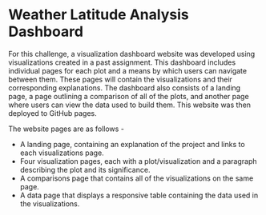 # Weather Latitude Analysis Dashboard

For this challenge, a visualization dashboard website was developed using visualizations created in a past assignment. This dashboard includes individual pages for each plot and a means by which users can navigate between them. These pages will contain the visualizations and their corresponding explanations. The dashboard also consists of a landing page, a page outlining a comparison of all of the plots, and another page where users can view the data used to build them. This website was then deployed to GitHub pages.

The website pages are as follows -
* A landing page, containing an explanation of the project and links to each visualizations page.
* Four visualization pages, each with a plot/visualization and a paragraph describing the plot and its significance.
* A comparisons page that contains all of the visualizations on the same page.
* A data page that displays a responsive table containing the data used in the visualizations.
